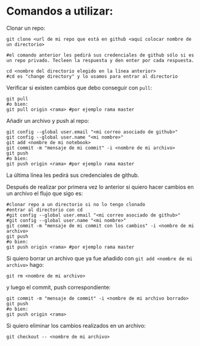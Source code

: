 # Comandos a utilizar:

Clonar un repo:

```
git clone <url de mi repo que está en github <aquí colocar nombre de un directorio>

#el comando anterior les pedirá sus credenciales de github sólo si es un repo privado. Tecleen la respuesta y den enter por cada respuesta.

cd <nombre del directorio elegido en la línea anterior> 
#cd es "change directory" y lo usamos para entrar al directorio
```

Verificar si existen cambios que debo conseguir con `pull`:

```
git pull
#o bien:
git pull origin <rama> #por ejemplo rama master
```

Añadir un archivo y push al repo:

```
git config --global user.email "<mi correo asociado de github>"
git config --global user.name "<mi nombre>"
git add <nombre de mi notebook>
git commit -m "mensaje de mi commit" -i <nombre de mi archivo>
git push
#o bien:
git push origin <rama> #por ejemplo rama master
```

La última línea les pedirá sus credenciales de github.

Después de realizar por primera vez lo anterior si quiero hacer cambios en un archivo el flujo que sigo es:


```
#clonar repo a un directorio si no lo tengo clonado
#entrar al directorio con cd
#git config --global user.email "<mi correo asociado de github>"
#git config --global user.name "<mi nombre>"
git commit -m "mensaje de mi commit con los cambios" -i <nombre de mi archivo>
git push
#o bien:
git push origin <rama> #por ejemplo rama master
```

Si quiero borrar un archivo que ya fue añadido con `git add <nombre de mi archivo>` hago:

```
git rm <nombre de mi archivo>
```

y luego el commit, push correspondiente:

```
git commit -m "mensaje de commit" -i <nombre de mi archivo borrado>
git push
#o bien:
git push origin <rama>
```

Si quiero eliminar los cambios realizados en un archivo:

```
git checkout -- <nombre de mi archivo>
```
